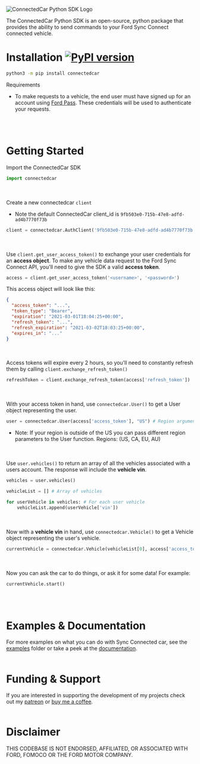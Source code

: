 ![ConnectedCar Python SDK Logo](https://user-images.githubusercontent.com/35158392/147300580-29723aab-ffae-46d3-ae60-72af59065daa.png)

The ConnectedCar Python SDK is an open-source, python package that provides the ability to send commands to your Ford Sync Connect connected vehicle.

# Installation [![PyPI version](https://badge.fury.io/py/connectedcar.svg)](https://badge.fury.io/py/connectedcar)

```sh
python3 -m pip install connectedcar
```

Requirements

- To make requests to a vehicle, the end user must have signed up for an account using [Ford Pass](https://owner.ford.com/fordpass/fordpass-sync-connect.html). These credentials will be used to authenticate your requests.

<br></br>

# Getting Started

Import the ConnectedCar SDK

```python
import connectedcar
```

<br></br>
Create a new connectedcar `client`

- Note the default ConnectedCar client_id is
  `9fb503e0-715b-47e8-adfd-ad4b7770f73b`

```python
client = connectedcar.AuthClient('9fb503e0-715b-47e8-adfd-ad4b7770f73b', None, None)
```

<br></br>
Use `client.get_user_access_token()` to exchange your user credentials for an **access object**. To make any vehicle data request to the Ford Sync Connect API, you'll need to give the SDK a valid **access token**.

```python
access = client.get_user_access_token('<username>', '<password>')
```

This access object will look like this:

```json
{
  "access_token": "...",
  "token_type": "Bearer",
  "expiration": "2021-03-01T18:04:25+00:00",
  "refresh_token": "...",
  "refresh_expiration": "2021-03-02T18:03:25+00:00",
  "expires_in": "..."
}
```

<br></br>
Access tokens will expire every 2 hours, so you'll need to constantly refresh them by calling `client.exchange_refresh_token()`

```python
refreshToken = client.exchange_refresh_token(access['refresh_token'])
```

<br></br>
With your access token in hand, use `connectedcar.User()` to get a User object representing the user.

```python
user = connectedcar.User(access['access_token'], "US") # Region argument is only required if you live outside the United States.
```

- Note: If your region is outside of the US you can pass different region parameters to the User function. Regions: (US, CA, EU, AU)

<br></br>
Use `user.vehicles()` to return an array of all the vehicles associated with a users account. The response will include the **vehicle vin**.

```python
vehicles = user.vehicles()

vehicleList = [] # Array of vehicles

for userVehicle in vehicles: # For each user vehicle
    vehicleList.append(userVehicle['vin'])
```

<br></br>
Now with a **vehicle vin** in hand, use `connectedcar.Vehicle()` to get a Vehicle object representing the user's vehicle.

```python
currentVehicle = connectedcar.Vehicle(vehicleList[0], access['access_token']) # First Vehicle in vehicleList
```

<br></br>
Now you can ask the car to do things, or ask it for some data! For example:

```python
currentVehicle.start()
```

<br></br>

# Examples & Documentation

For more examples on what you can do with Sync Connected car, see the [examples](/examples) folder or take a peek at the [documentation](https://ianjwhite99.github.io/connected-car-python-sdk/).
<br></br>

# Funding & Support

If you are interested in supporting the development of my projects check out my [patreon](https://www.patreon.com/ianjwhite99) or [buy me a coffee](https://www.buymeacoffee.com/ianjwhite9).
<br></br>

# Disclaimer

THIS CODEBASE IS NOT ENDORSED, AFFILIATED, OR ASSOCIATED WITH FORD, FOMOCO OR THE FORD MOTOR COMPANY.
